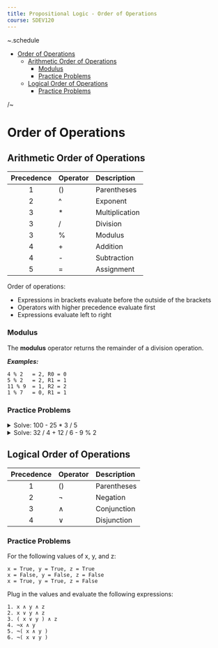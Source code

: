 ```yaml
---
title: Propositional Logic - Order of Operations
course: SDEV120
---
```


~.schedule

- [Order of Operations](#order-of-operations)
  - [Arithmetic Order of Operations](#arithmetic-order-of-operations)
    - [Modulus](#modulus)
    - [Practice Problems](#practice-problems)
  - [Logical Order of Operations](#logical-order-of-operations)
    - [Practice Problems](#practice-problems-1)

/~

# Order of Operations

## Arithmetic Order of Operations

| Precedence | Operator | Description    |
| :--------: | :------- | :------------- |
|     1      | ()       | Parentheses    |
|     2      | ^        | Exponent       |
|     3      | \*       | Multiplication |
|     3      | /        | Division       |
|     3      | %        | Modulus        |
|     4      | +        | Addition       |
|     4      | -        | Subtraction    |
|     5      | =        | Assignment     |

Order of operations:

- Expressions in brackets evaluate before the outside of the brackets
- Operators with higher precedence evaluate first
- Expressions evaluate left to right

### Modulus

The **modulus** operator returns the remainder of a division operation.

**_Examples:_**

```
4 % 2   = 2, R0 = 0
5 % 2   = 2, R1 = 1
11 % 9  = 1, R2 = 2
1 % 7   = 0, R1 = 1
```

### Practice Problems

<details>
    <summary>Solve: 100 - 25 * 3 / 5 </summary>
    <div>
        <p>100 - ((25 * 3) / 5)</p>
        <p>100 - (75 / 5)</p>
        <p>100 - 15</p>
        <p>85</p>
    </div>
</details>

<details>
    <summary>Solve: 32 / 4 + 12 / 6 - 9 % 2</summary>
    <div>
        <p>(32 / 4) + (12 / 6) - (9 % 2)</p>
        <p>8 + 2 - 1</p>
        <p>9</p>
    </div>
</details>

## Logical Order of Operations

| Precedence | Operator | Description |
| :--------: | :------- | :---------- |
|     1      | ()       | Parentheses |
|     2      | ¬        | Negation    |
|     3      | ∧        | Conjunction |
|     4      | ∨        | Disjunction |

### Practice Problems

For the following values of x, y, and z:

```
x = True, y = True, z = True
x = False, y = False, z = False
x = True, y = True, z = False
```

Plug in the values and evaluate the following expressions:

```
1. x ∧ y ∧ z
2. x ∨ y ∧ z
3. ( x ∨ y ) ∧ z
4. ¬x ∧ y
5. ¬( x ∧ y )
6. ¬( x ∨ y )
```
